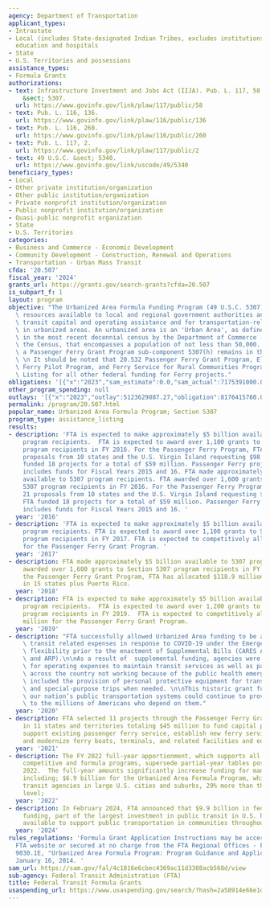 ```yaml
---
agency: Department of Transportation
applicant_types:
- Intrastate
- Local (includes State-designated Indian Tribes, excludes institutions of higher
  education and hospitals
- State
- U.S. Territories and possessions
assistance_types:
- Formula Grants
authorizations:
- text: Infrastructure Investment and Jobs Act (IIJA). Pub. L. 117, 58. 49 U.S.C.
    &sect; 5307.
  url: https://www.govinfo.gov/link/plaw/117/public/58
- text: Pub. L. 116, 136.
  url: https://www.govinfo.gov/link/plaw/116/public/136
- text: Pub. L. 116, 260.
  url: https://www.govinfo.gov/link/plaw/116/public/260
- text: Pub. L. 117, 2.
  url: https://www.govinfo.gov/link/plaw/117/public/2
- text: 49 U.S.C. &sect; 5340.
  url: https://www.govinfo.gov/link/uscode/49/5340
beneficiary_types:
- Local
- Other private institution/organization
- Other public institution/organization
- Private nonprofit institution/organization
- Public nonprofit institution/organization
- Quasi-public nonprofit organization
- State
- U.S. Territories
categories:
- Business and Commerce - Economic Development
- Community Development - Construction, Renewal and Operations
- Transportation - Urban Mass Transit
cfda: '20.507'
fiscal_year: '2024'
grants_url: https://grants.gov/search-grants?cfda=20.507
is_subpart_f: 1
layout: program
objective: "The Urbanized Area Formula Funding Program (49 U.S.C. 5307) makes federal\
  \ resources available to local and regional government authorities and states for\
  \ transit capital and operating assistance and for transportation-related planning\
  \ in urbanized areas. An urbanized area is an 'Urban Area', as defined and designated\
  \ in the most recent decennial census by the Department of Commerce - Bureau of\
  \ the Census, that encompasses a population of not less than 50,000.  In addition,\
  \ a Passenger Ferry Grant Program sub-component 5307(h) remains in this program.\
  \ \n It should be noted that 20.532 Passenger Ferry Grant Program, Electric or Low-Emitting\
  \ Ferry Pilot Program, and Ferry Service for Rural Communities Program is the Assistance\
  \ Listing for all other federal funding for Ferry projects."
obligations: '[{"x":"2023","sam_estimate":0.0,"sam_actual":7175391000.0,"usa_spending_actual":9123013808.35},{"x":"2024","sam_estimate":0.0,"sam_actual":8363743000.0,"usa_spending_actual":8224832853.1},{"x":"2025","sam_estimate":0.0,"sam_actual":15131330000.0,"usa_spending_actual":0.0}]'
other_program_spending: null
outlays: '[{"x":"2023","outlay":5123629887.27,"obligation":8176415760.0},{"x":"2024","outlay":3383553734.57,"obligation":7244172210.27},{"x":"2025","outlay":0.0,"obligation":0.0}]'
permalink: /program/20.507.html
popular_name: Urbanized Area Formula Program; Section 5307
program_type: assistance_listing
results:
- description: 'FTA is expected to make approximately $5 billion available to 5307
    program recipients.  FTA is expected to award over 1,100 grants to Section 5307
    program recipients in FY 2016. For the Passenger Ferry Program, FTA received 21
    proposals from 10 states and the U.S. Virgin Island requesting $98 million.  FTA
    funded 18 projects for a total of $59 million. Passenger Ferry project selections
    includes funds for Fiscal Years 2015 and 16. FTA made approximately $5 billion
    available to 5307 program recipients. FTA awarded over 1,600 grants to Section
    5307 program recipients in FY 2016. For the Passenger Ferry Program, FTA received
    21 proposals from 10 states and the U.S. Virgin Island requesting $98 million.
    FTA funded 18 projects for a total of $59 million. Passenger Ferry project selections
    includes funds for Fiscal Years 2015 and 16. '
  year: '2016'
- description: 'FTA is expected to make approximately $5 billion available to 5307
    program recipients. FTA is expected to award over 1,100 grants to Section 5307
    program recipients in FY 2017. FTA is expected to competitively allocate $30 million
    for the Passenger Ferry Grant Program. '
  year: '2017'
- description: FTA made approximately $5 billion available to 5307 program recipients.  FTA
    awarded over 1,600 grants to Section 5307 program recipients in FY 2018.  Under
    the Passenger Ferry Grant Program, FTA has allocated $118.9 million to 44 projects
    in 15 states plus Puerto Rico.
  year: '2018'
- description: FTA is expected to make approximately $5 billion available to 5307
    program recipients.  FTA is expected to award over 1,200 grants to Section 5307
    program recipients in FY 2019.  FTA is expected to competitively allocate $30
    million for the Passenger Ferry Grant Program.
  year: '2019'
- description: "FTA successfully allowed Urbanized Area funding to be available for\
    \ transit related expenses in response to COVID-19 under the Emergency Relief\
    \ flexibility prior to the enactment of Supplemental Bills (CARES Act, CRRSAA,\
    \ and ARP).\n\nAs a result of  supplemental funding, agencies were granted funding\
    \ for operating expenses to maintain transit services as well as pay transit workers\
    \ across the country not working because of the public health emergency.  It also\
    \ included the provision of personal protective equipment for transit employees\
    \ and special-purpose trips when needed. \n\nThis historic grant funding  ensured\
    \ our nation’s public transportation systems could continue to provide services\
    \ to the millions of Americans who depend on them."
  year: '2020'
- description: FTA selected 11 projects through the Passenger Ferry Grant program
    in 11 states and territories totaling $45 million to fund capital projects that
    support existing passenger ferry service, establish new ferry service, or repair
    and modernize ferry boats, terminals, and related facilities and equipment
  year: '2021'
- description: The FY 2022 full-year apportionment, which supports all of FTA’s diverse
    competitive and formula programs, supersede partial-year tables posted in February
    2022.  The full-year amounts significantly increase funding for many programs,
    including; $6.9 billion for the Urbanized Area Formula Program, which supports
    transit agencies in large U.S. cities and suburbs, 29% more than the FY21 funding
    level;
  year: '2022'
- description: In February 2024, FTA announced that $9.9 billion in federal formula
    funding, part of the largest investment in public transit in U.S. history, is
    available to support public transportation in communities throughout the country.
  year: '2024'
rules_regulations: 'Formula Grant Application Instructions may be accessed on the
  FTA website or secured at no charge from the FTA Regional Offices - FTA Circular
  9030.1E, "Urbanized Area Formula Program: Program Guidance and Application Instructions,"
  January 16, 2014. '
sam_url: https://sam.gov/fal/4c1816e6cbec4369ac11d3308acb568d/view
sub-agency: Federal Transit Administration (FTA)
title: Federal Transit Formula Grants
usaspending_url: https://www.usaspending.gov/search/?hash=2a58914e66e1dc17db5d6795110bded7
---
```

